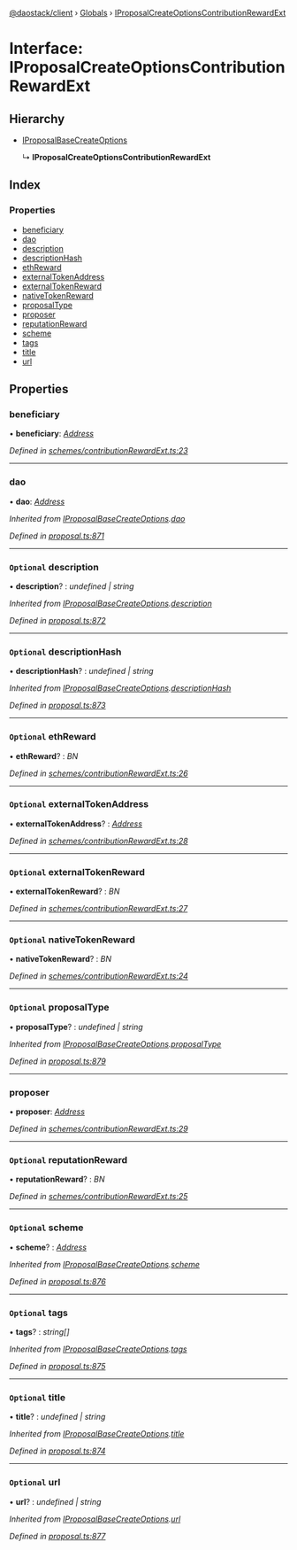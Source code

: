 [@daostack/client](../README.md) › [Globals](../globals.md) › [IProposalCreateOptionsContributionRewardExt](iproposalcreateoptionscontributionrewardext.md)

# Interface: IProposalCreateOptionsContributionRewardExt

## Hierarchy

* [IProposalBaseCreateOptions](iproposalbasecreateoptions.md)

  ↳ **IProposalCreateOptionsContributionRewardExt**

## Index

### Properties

* [beneficiary](iproposalcreateoptionscontributionrewardext.md#beneficiary)
* [dao](iproposalcreateoptionscontributionrewardext.md#dao)
* [description](iproposalcreateoptionscontributionrewardext.md#optional-description)
* [descriptionHash](iproposalcreateoptionscontributionrewardext.md#optional-descriptionhash)
* [ethReward](iproposalcreateoptionscontributionrewardext.md#optional-ethreward)
* [externalTokenAddress](iproposalcreateoptionscontributionrewardext.md#optional-externaltokenaddress)
* [externalTokenReward](iproposalcreateoptionscontributionrewardext.md#optional-externaltokenreward)
* [nativeTokenReward](iproposalcreateoptionscontributionrewardext.md#optional-nativetokenreward)
* [proposalType](iproposalcreateoptionscontributionrewardext.md#optional-proposaltype)
* [proposer](iproposalcreateoptionscontributionrewardext.md#proposer)
* [reputationReward](iproposalcreateoptionscontributionrewardext.md#optional-reputationreward)
* [scheme](iproposalcreateoptionscontributionrewardext.md#optional-scheme)
* [tags](iproposalcreateoptionscontributionrewardext.md#optional-tags)
* [title](iproposalcreateoptionscontributionrewardext.md#optional-title)
* [url](iproposalcreateoptionscontributionrewardext.md#optional-url)

## Properties

###  beneficiary

• **beneficiary**: *[Address](../globals.md#address)*

*Defined in [schemes/contributionRewardExt.ts:23](https://github.com/daostack/client/blob/1bc237e/src/schemes/contributionRewardExt.ts#L23)*

___

###  dao

• **dao**: *[Address](../globals.md#address)*

*Inherited from [IProposalBaseCreateOptions](iproposalbasecreateoptions.md).[dao](iproposalbasecreateoptions.md#dao)*

*Defined in [proposal.ts:871](https://github.com/daostack/client/blob/1bc237e/src/proposal.ts#L871)*

___

### `Optional` description

• **description**? : *undefined | string*

*Inherited from [IProposalBaseCreateOptions](iproposalbasecreateoptions.md).[description](iproposalbasecreateoptions.md#optional-description)*

*Defined in [proposal.ts:872](https://github.com/daostack/client/blob/1bc237e/src/proposal.ts#L872)*

___

### `Optional` descriptionHash

• **descriptionHash**? : *undefined | string*

*Inherited from [IProposalBaseCreateOptions](iproposalbasecreateoptions.md).[descriptionHash](iproposalbasecreateoptions.md#optional-descriptionhash)*

*Defined in [proposal.ts:873](https://github.com/daostack/client/blob/1bc237e/src/proposal.ts#L873)*

___

### `Optional` ethReward

• **ethReward**? : *BN*

*Defined in [schemes/contributionRewardExt.ts:26](https://github.com/daostack/client/blob/1bc237e/src/schemes/contributionRewardExt.ts#L26)*

___

### `Optional` externalTokenAddress

• **externalTokenAddress**? : *[Address](../globals.md#address)*

*Defined in [schemes/contributionRewardExt.ts:28](https://github.com/daostack/client/blob/1bc237e/src/schemes/contributionRewardExt.ts#L28)*

___

### `Optional` externalTokenReward

• **externalTokenReward**? : *BN*

*Defined in [schemes/contributionRewardExt.ts:27](https://github.com/daostack/client/blob/1bc237e/src/schemes/contributionRewardExt.ts#L27)*

___

### `Optional` nativeTokenReward

• **nativeTokenReward**? : *BN*

*Defined in [schemes/contributionRewardExt.ts:24](https://github.com/daostack/client/blob/1bc237e/src/schemes/contributionRewardExt.ts#L24)*

___

### `Optional` proposalType

• **proposalType**? : *undefined | string*

*Inherited from [IProposalBaseCreateOptions](iproposalbasecreateoptions.md).[proposalType](iproposalbasecreateoptions.md#optional-proposaltype)*

*Defined in [proposal.ts:879](https://github.com/daostack/client/blob/1bc237e/src/proposal.ts#L879)*

___

###  proposer

• **proposer**: *[Address](../globals.md#address)*

*Defined in [schemes/contributionRewardExt.ts:29](https://github.com/daostack/client/blob/1bc237e/src/schemes/contributionRewardExt.ts#L29)*

___

### `Optional` reputationReward

• **reputationReward**? : *BN*

*Defined in [schemes/contributionRewardExt.ts:25](https://github.com/daostack/client/blob/1bc237e/src/schemes/contributionRewardExt.ts#L25)*

___

### `Optional` scheme

• **scheme**? : *[Address](../globals.md#address)*

*Inherited from [IProposalBaseCreateOptions](iproposalbasecreateoptions.md).[scheme](iproposalbasecreateoptions.md#optional-scheme)*

*Defined in [proposal.ts:876](https://github.com/daostack/client/blob/1bc237e/src/proposal.ts#L876)*

___

### `Optional` tags

• **tags**? : *string[]*

*Inherited from [IProposalBaseCreateOptions](iproposalbasecreateoptions.md).[tags](iproposalbasecreateoptions.md#optional-tags)*

*Defined in [proposal.ts:875](https://github.com/daostack/client/blob/1bc237e/src/proposal.ts#L875)*

___

### `Optional` title

• **title**? : *undefined | string*

*Inherited from [IProposalBaseCreateOptions](iproposalbasecreateoptions.md).[title](iproposalbasecreateoptions.md#optional-title)*

*Defined in [proposal.ts:874](https://github.com/daostack/client/blob/1bc237e/src/proposal.ts#L874)*

___

### `Optional` url

• **url**? : *undefined | string*

*Inherited from [IProposalBaseCreateOptions](iproposalbasecreateoptions.md).[url](iproposalbasecreateoptions.md#optional-url)*

*Defined in [proposal.ts:877](https://github.com/daostack/client/blob/1bc237e/src/proposal.ts#L877)*
